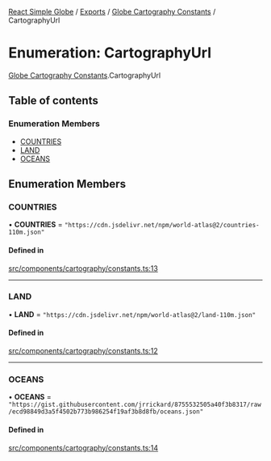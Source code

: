 [React Simple Globe](../README.md) / [Exports](../modules.md) / [Globe Cartography Constants](../modules/Globe_Cartography_Constants.md) / CartographyUrl

# Enumeration: CartographyUrl

[Globe Cartography Constants](../modules/Globe_Cartography_Constants.md).CartographyUrl

## Table of contents

### Enumeration Members

- [COUNTRIES](Globe_Cartography_Constants.CartographyUrl.md#countries)
- [LAND](Globe_Cartography_Constants.CartographyUrl.md#land)
- [OCEANS](Globe_Cartography_Constants.CartographyUrl.md#oceans)

## Enumeration Members

### COUNTRIES

• **COUNTRIES** = ``"https://cdn.jsdelivr.net/npm/world-atlas@2/countries-110m.json"``

#### Defined in

[src/components/cartography/constants.ts:13](https://github.com/Gaushao/d3-react-globe/blob/d269768/src/components/cartography/constants.ts#L13)

___

### LAND

• **LAND** = ``"https://cdn.jsdelivr.net/npm/world-atlas@2/land-110m.json"``

#### Defined in

[src/components/cartography/constants.ts:12](https://github.com/Gaushao/d3-react-globe/blob/d269768/src/components/cartography/constants.ts#L12)

___

### OCEANS

• **OCEANS** = ``"https://gist.githubusercontent.com/jrrickard/8755532505a40f3b8317/raw/ecd98849d3a5f4502b773b986254f19af3b8d8fb/oceans.json"``

#### Defined in

[src/components/cartography/constants.ts:14](https://github.com/Gaushao/d3-react-globe/blob/d269768/src/components/cartography/constants.ts#L14)
